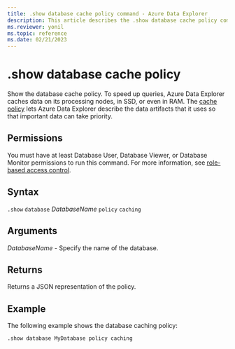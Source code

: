 ```yaml
---
title: .show database cache policy command - Azure Data Explorer
description: This article describes the .show database cache policy command in Azure Data Explorer.
ms.reviewer: yonil
ms.topic: reference
ms.date: 02/21/2023
---
```

# .show database cache policy

Show the database cache policy. To speed up queries, Azure Data Explorer caches data on its processing nodes, in SSD, or even in RAM. The [cache policy](cachepolicy.md) lets Azure Data Explorer describe the data artifacts that it uses so that important data can take priority.  

## Permissions

You must have at least Database User, Database Viewer, or Database Monitor permissions to run this command. For more information, see [role-based access control](access-control/role-based-access-control.md).

## Syntax

`.show` `database` *DatabaseName* `policy` `caching`

## Arguments

*DatabaseName* - Specify the name of the database.

## Returns

Returns a JSON representation of the policy.

## Example

The following example shows the database caching policy:

```kusto
.show database MyDatabase policy caching 
```

